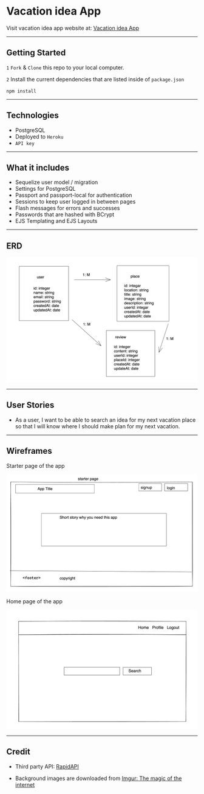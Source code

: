 # Vacation idea App

Visit vacation idea app website at: [Vacation idea App](https://vacations-idea-app.herokuapp.com/)

<hr />

## Getting Started

`1` `Fork` & `Clone` this repo to your local computer.

`2` Install the current dependencies that are listed inside of `package.json`
```text
npm install
```
<hr />

## Technologies

* PostgreSQL
* Deployed to `Heroku`
* `API key` 

<hr />

## What it includes

* Sequelize user model / migration
* Settings for PostgreSQL
* Passport and passport-local for authentication
* Sessions to keep user logged in between pages
* Flash messages for errors and successes
* Passwords that are hashed with BCrypt
* EJS Templating and EJS Layouts

<hr />

## ERD

![ERD](img/project2%20ERD.png)

<hr />

## User Stories

* As a user, I want to be able to search an idea for my next vacation place so that I will know where I should make plan for my next vacation.

<hr />

## Wireframes

Starter page of the app

![wireframes](img/vacation%20app%20stater%20page.png)

Home page of the app

![wireframes](img/vacations%20search%20page.png)

<hr />

## Credit

* Third party API: [RapidAPI](https://rapidapi.com)

* Background images are downloaded from [Imgur: The magic of the internet](https://imgur.com/YWuotPe.jpg)


